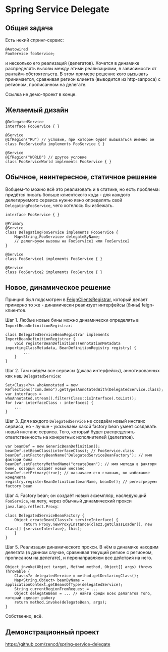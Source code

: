 # Spring Service Delegate

## Общая задача

Есть некий спринг-сервис:

    @Autowired
    FooService fooService;

и несколько его реализаций (делегатов).
Хочется в динамике распределять вызовы между этими реализациями, в зависимости от рантайм-обстоятельств.
В этом примере решение кого вызывать принимается, сравнивая регион клиента (выводится из http-запроса)
с регионом, прописанном на делегате.

Ссылка не демо-проект в конце.

## Желаемый дизайн

    @DelegatedService
    interface FooService { }

    @Service
    @IfRegion("RU") // условие, при котором будет вызываться именно он
    class FooServiceRu implements FooService { }

    @Service
    @IfRegion("WORLD") // другое условие
    class FooServiceWorld implements FooService { }

## Обычное, неинтересное, статичное решение

Вобщем-то можно всё это реализовать и в статике, но есть проблема:
придётся писать больше клиентского кода -
для каждого делегируемого сервиса нужно явно определять свой `DelegatingFooService`,
чего хотелось бы избежать.

    interface FooService { }

    @Primary
    @Service
    class DelegatingFooService implements FooService {
        Map<String,FooService> delegateByName;
        // делегируем вызовы на FooService1 или FooService2
    }

    @Service
    class FooService1 implements FooService { }

    @Service
    class FooService2 implements FooService { }

## Новое, динамическое решение

Принцип был подсмотрен в
[FeignClientsRegistrar](https://github.com/spring-cloud/spring-cloud-openfeign/blob/main/spring-cloud-openfeign-core/src/main/java/org/springframework/cloud/openfeign/FeignClientsRegistrar.java),
который делает примерно то же - динамически реализует интерфейсы (бины) feign-клиентов.

Шаг 1. Любые новые бины можно динамически определять в `ImportBeanDefinitionRegistrar`:

    class DelegatedServiceBeanRegistrar implements ImportBeanDefinitionRegistrar {
        void registerBeanDefinitions(AnnotationMetadata importingClassMetadata, BeanDefinitionRegistry registry) {
            ...
        }
    }

Шаг 2. Там найдём все сервисы (джава интерфейсы), аннотированных как наш `DelegatedService`:

    Set<Class<?>> whoAnnotated = new Reflections("com.demo").getTypesAnnotatedWith(DelegatedService.class);
    var interfaces = whoAnnotated.stream().filter(Class::isInterface).toList();
    for (var interfaceClass : interfaces) {
        ...
    }

Шаг 3. Для каждого `DelegatedService`
не создаём новый инстанс сервиса, но - лучше - указываем какой factory bean
умеет создавать новый инстанс сервиса.
Того, который будет распределять ответственность на конкретных исполнителей (делегатов).

    var beanDef = new GenericBeanDefinition();
    beanDef.setBeanClass(interfaceClass); // FooService.class
    beanDef.setFactoryBeanName("DelegatedServiceBeanFactory"); // имя фактори бина
    beanDef.setFactoryMethodName("createBean"); // имя метода в фактори бине, который создаёт новый инстанс
    beanDef.setPrimary(true); // назначаем его главным, во избежание конфликта
    registry.registerBeanDefinition(beanName, beanDef); // регистрируем factory bean

Шаг 4. Factory bean; он создаёт новый экземпляр, наследующий `FooService`, на лету, через обычный динамический прокси `java.lang.reflect.Proxy`:

    class DelegatedServiceBeanFactory {
        Object createBean(Class<?> serviceInterface) {
            return Proxy.newProxyInstance(clazz.getClassLoader(), new Class[] {serviceInterface}, this);
        }
    }

Шаг 5. Реализация динамического прокси. В нём в динамике находим делегата
(в данном случае, сравнивая текущий регион с регионом, прописаном на делегате),
и перенаправляем все действия на него.

    Object invoke(Object target, Method method, Object[] args) throws Throwable {
        Class<?> delegatedService = method.getDeclaringClass();
        Map<String,Object> beanByName = applicationContext.getBeansOfType(delegatedService);
        String currentRegionFromRequest = ...
        Object delegateBean = ... // найти среди всех делагатов того, который сделает работу
        return method.invoke(delegateBean, args);
    }

Собственно, всё.

## Демонстрационный проект

https://github.com/zencd/spring-service-delegate
